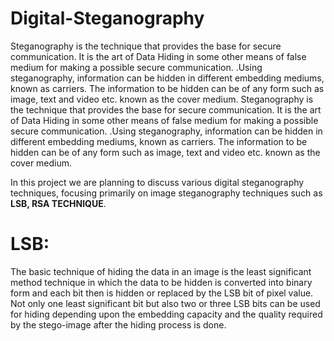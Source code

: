 # Digital-Steganography
<p>
Steganography is the technique that provides the base for secure communication.
It is the art of Data Hiding in some other means of false medium for making a
possible secure communication. .Using steganography, information can be hidden
in different embedding mediums, known as carriers. The information to be hidden
can be of any form such as image, text and video etc. known as the cover medium.
Steganography is the technique that provides the base for secure communication.
It is the art of Data Hiding in some other means of false medium for making a
possible secure communication. .Using steganography, information can be hidden
in different embedding mediums, known as carriers. The information to be hidden
can be of any form such as image, text and video etc. known as the cover medium.
</p>
<p>In this project we are planning to discuss various digital steganography
techniques, focusing primarily on image steganography techniques such as
<b>LSB, RSA TECHNIQUE</b>.</p>

# LSB:
The basic technique of hiding the data in an image is the least significant
method technique in which the data to be hidden is converted into binary
form and each bit then is hidden or replaced by the LSB bit of pixel value.
Not only one least significant bit but also two or three LSB bits can be used
for hiding depending upon the embedding capacity and the quality required
by the stego-image after the hiding process is done.